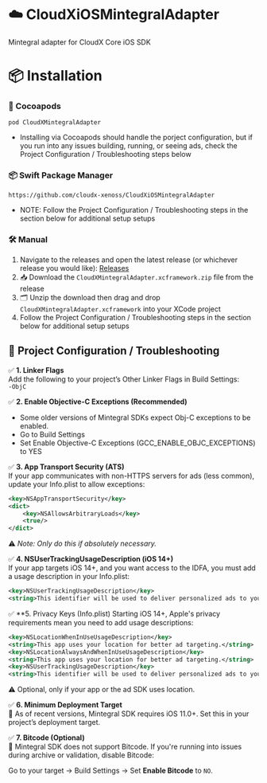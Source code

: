 # ☁️ CloudXiOSMintegralAdapter  
Mintegral adapter for CloudX Core iOS SDK

# 📦 Installation

### 🍫 Cocoapods  
`pod CloudXMintegralAdapter`
- Installing via Cocoapods should handle the porject configuration, but if you run into any issues building, running, or seeing ads, check the Project Configuration / Troubleshooting steps below

### 📦 Swift Package Manager  
`https://github.com/cloudx-xenoss/CloudXiOSMintegralAdapter`
- NOTE: Follow the Project Configuration / Troubleshooting steps in the section below for additional setup setups

### 🛠️ Manual  
1. Navigate to the releases and open the latest release (or whichever release you would like): [Releases](https://github.com/cloudx-xenoss/CloudXiOSMintegralAdapter/releases)  
2. 📥 Download the `CloudXMintegralAdapter.xcframework.zip` file from the release  
3. 🗂️ Unzip the download then drag and drop `CloudXMintegralAdapter.xcframework` into your XCode project
4. Follow the Project Configuration / Troubleshooting steps in the section below for additional setup setups

## 🧰 Project Configuration / Troubleshooting

✅ **1. Linker Flags**  
Add the following to your project’s Other Linker Flags in Build Settings:  
`-ObjC`

✅ **2. Enable Objective-C Exceptions (Recommended)**
- Some older versions of Mintegral SDKs expect Obj-C exceptions to be enabled.
- Go to Build Settings
- Set Enable Objective-C Exceptions (GCC_ENABLE_OBJC_EXCEPTIONS) to YES


✅ **3. App Transport Security (ATS)**  
If your app communicates with non-HTTPS servers for ads (less common), update your Info.plist to allow exceptions:  
```xml
<key>NSAppTransportSecurity</key>
<dict>
    <key>NSAllowsArbitraryLoads</key>
    <true/>
</dict>
```
⚠️ *Note: Only do this if absolutely necessary.*


✅ **4. NSUserTrackingUsageDescription (iOS 14+)**  
If your app targets iOS 14+, and you want access to the IDFA, you must add a usage description in your Info.plist:
```xml
<key>NSUserTrackingUsageDescription</key>
<string>This identifier will be used to deliver personalized ads to you.</string>
```

✅ **5. Privacy Keys (Info.plist)
Starting iOS 14+, Apple's privacy requirements mean you need to add usage descriptions:
```xml
<key>NSLocationWhenInUseUsageDescription</key>
<string>This app uses your location for better ad targeting.</string>
<key>NSLocationAlwaysAndWhenInUseUsageDescription</key>
<string>This app uses your location for better ad targeting.</string>
<key>NSUserTrackingUsageDescription</key>
<string>This identifier will be used to deliver personalized ads to you.</string>
```
⚠️ Optional, only if your app or the ad SDK uses location.


✅ **6. Minimum Deployment Target**  
📱 As of recent versions, Mintegral SDK requires iOS 11.0+. Set this in your project’s deployment target.


✅ **7. Bitcode (Optional)**  
🚫 Mintegral SDK does not support Bitcode. If you're running into issues during archive or validation, disable Bitcode:  

Go to your target → Build Settings → Set **Enable Bitcode** to `NO`.
